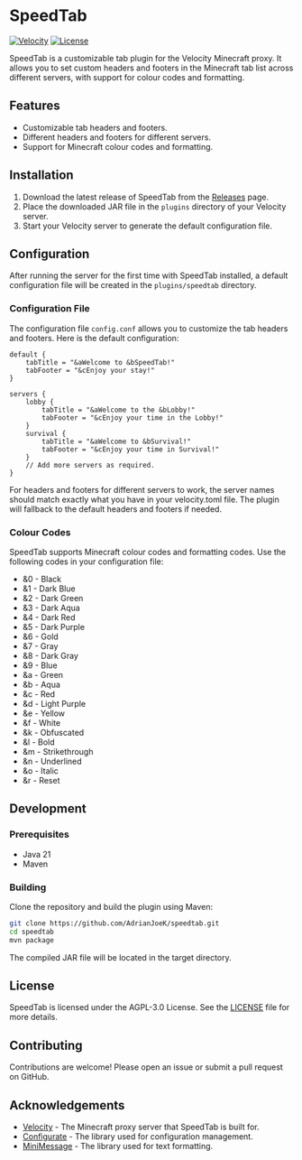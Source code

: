 # SpeedTab

[![Velocity](https://img.shields.io/badge/Velocity-3.3.0-brightgreen)](https://velocitypowered.com/)
[![License](https://img.shields.io/badge/License-AGPL-blue.svg)](LICENSE)

SpeedTab is a customizable tab plugin for the Velocity Minecraft proxy. It allows you to set custom headers and footers in the Minecraft tab list across different servers, with support for colour codes and formatting.

## Features

- Customizable tab headers and footers.
- Different headers and footers for different servers.
- Support for Minecraft colour codes and formatting.

## Installation

1. Download the latest release of SpeedTab from the [Releases](https://github.com/AdrianJoeK/speedtab/releases) page.
2. Place the downloaded JAR file in the `plugins` directory of your Velocity server.
3. Start your Velocity server to generate the default configuration file.

## Configuration

After running the server for the first time with SpeedTab installed, a default configuration file will be created in the `plugins/speedtab` directory.

### Configuration File

The configuration file `config.conf` allows you to customize the tab headers and footers. Here is the default configuration:

```hocon
default {
    tabTitle = "&aWelcome to &bSpeedTab!"
    tabFooter = "&cEnjoy your stay!"
}

servers {
    lobby {
        tabTitle = "&aWelcome to the &bLobby!"
        tabFooter = "&cEnjoy your time in the Lobby!"
    }
    survival {
        tabTitle = "&aWelcome to &bSurvival!"
        tabFooter = "&cEnjoy your time in Survival!"
    }
    // Add more servers as required.
}
```

For headers and footers for different servers to work, the server names should match exactly what you have in your velocity.toml file. The plugin will fallback to the default headers and footers if needed.

### Colour Codes
SpeedTab supports Minecraft colour codes and formatting codes. Use the following codes in your configuration file:

* &0 - Black
* &1 - Dark Blue
* &2 - Dark Green
* &3 - Dark Aqua
* &4 - Dark Red
* &5 - Dark Purple
* &6 - Gold
* &7 - Gray
* &8 - Dark Gray
* &9 - Blue
* &a - Green
* &b - Aqua
* &c - Red
* &d - Light Purple
* &e - Yellow
* &f - White
* &k - Obfuscated
* &l - Bold
* &m - Strikethrough
* &n - Underlined
* &o - Italic
* &r - Reset

## Development
### Prerequisites
* Java 21
* Maven
### Building
Clone the repository and build the plugin using Maven:

```sh
git clone https://github.com/AdrianJoeK/speedtab.git
cd speedtab
mvn package
```

The compiled JAR file will be located in the target directory.

## License
SpeedTab is licensed under the AGPL-3.0 License. See the [LICENSE](https://github.com/AdrianJoeK/SpeedTab/blob/master/LICENSE) file for more details.

## Contributing
Contributions are welcome! Please open an issue or submit a pull request on GitHub.

## Acknowledgements
* [Velocity](https://papermc.io/software/velocity) - The Minecraft proxy server that SpeedTab is built for.
* [Configurate](https://github.com/SpongePowered/Configurate) - The library used for configuration management.
* [MiniMessage](https://github.com/KyoriPowered/adventure-text-minimessage) - The library used for text formatting.